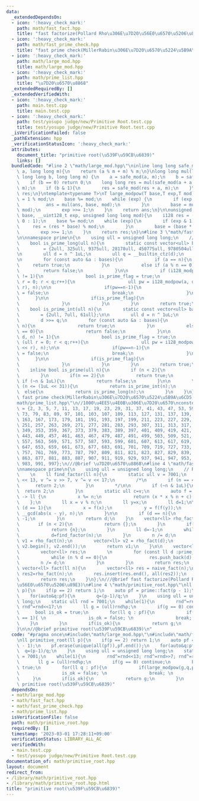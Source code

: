 ```yaml
---
data:
  _extendedDependsOn:
  - icon: ':heavy_check_mark:'
    path: math/fast_fact.hpp
    title: "fast factorize(Pollard Rho\u306E\u7D20\u56E0\u6570\u5206\u89E3)"
  - icon: ':heavy_check_mark:'
    path: math/fast_prime_check.hpp
    title: "fast prime check(MillerRabin\u306E\u7D20\u6570\u5224\u5B9A\u6CD5)"
  - icon: ':heavy_check_mark:'
    path: math/large_mod.hpp
    title: math/large_mod.hpp
  - icon: ':heavy_check_mark:'
    path: math/prime_list.hpp
    title: "\u7D20\u6570\u8868"
  _extendedRequiredBy: []
  _extendedVerifiedWith:
  - icon: ':heavy_check_mark:'
    path: main.test.cpp
    title: main.test.cpp
  - icon: ':heavy_check_mark:'
    path: test/yosupo judge/new/Primitive Root.test.cpp
    title: test/yosupo judge/new/Primitive Root.test.cpp
  _isVerificationFailed: false
  _pathExtension: hpp
  _verificationStatusIcon: ':heavy_check_mark:'
  attributes:
    document_title: "primitive root(\u539F\u59CB\u6839)"
    links: []
  bundledCode: "#line 2 \"math/large_mod.hpp\"\ninline long long safe_mod(long long\
    \ a, long long m){\n    return (a % m + m) % m;\n}\nlong long mul(long long a,\
    \ long long b, long long m) {\n    a = safe_mod(a, m);\n    b = safe_mod(b, m);\n\
    \    if (b == 0) return 0;\n    long long res = mul(safe_mod(a + a, m), b >> 1,\
    \ m);\n    if (b & 1){\n        res = safe_mod(res + a, m);\n    }\n    return\
    \ res;\n}\ntemplate<typename T>\nT large_modpow(T base,T exp,T mod){\n    T ans\
    \ = 1 % mod;\n    base %= mod;\n    while (exp) {\n        if (exp & 1) {\n  \
    \          ans = mul(ans, base, mod);\n        }\n        base = mul(base, base,\
    \ mod);\n        exp >>= 1;\n    }\n    return ans;\n}\n\nunsigned long long i128_modpow(__uint128_t\
    \ base, __uint128_t exp, unsigned long long mod){\n    i128 res = (mod == 1 ?\
    \ 0 : 1);\n    base %= mod;\n    while (exp){\n        if (exp & 1){\n       \
    \     res = (res * base) % mod;\n        }\n        base = (base * base) % mod;\n\
    \        exp >>= 1;\n    }\n    return res;\n}\n#line 3 \"math/fast_prime_check.hpp\"\
    \n\nnamespace prime\n{\n    using ull = unsigned long long;\n    // MillerRabin\n\
    \    bool is_prime_long(ull n){\n        static const vector<ull> bases \n   \
    \         = {2ull, 325ull, 9375ull, 28178ull, 450775ull, 9780504ull, 1795265022ull};\n\
    \n        ull d = n ^ 1uL;\n        ull q = __builtin_ctz(d);\n        d >>= q;\n\
    \n        for (const auto &a : bases){\n            if (a == n){\n           \
    \     return true;\n            }\n            else if (a % n == 0){\n       \
    \         return false;\n            }\n\n            if (i128_modpow(a, d, n)\
    \ != 1){\n                bool is_prime_flag = true;\n                for (ull\
    \ r = 0; r < q;r++){\n                    ull pw = i128_modpow(a, d * (1uL <<\
    \ r), n);\n\n                    if(pw==n-1){\n                        is_prime_flag\
    \ = false;\n                        break;\n                    }\n          \
    \      }\n\n                if(is_prime_flag){\n                    return false;\n\
    \                }\n            }\n        }\n        return true;\n    }\n\n\
    \    bool is_prime_int(ull n){\n        static const vector<ull> bases \n    \
    \        = {2ull, 7ull, 61ull};\n\n        ull d = n ^ 1uL;\n        ull q = __builtin_ctzll(d);\n\
    \        d >>= q;\n        for (const auto &a : bases){\n            if (a ==\
    \ n){\n                return true;\n            }\n            else if (a % n\
    \ == 0){\n                return false;\n            }\n\n            if (i128_modpow(a,\
    \ d, n) != 1){\n                bool is_prime_flag = true;\n                for\
    \ (ull r = 0; r < q;r++){\n                    ull pw = i128_modpow(a, d * (1uL\
    \ << r), n);\n\n                    if(pw==n-1){\n                        is_prime_flag\
    \ = false;\n                        break;\n                    }\n          \
    \      }\n\n                if(is_prime_flag){\n                    return false;\n\
    \                }\n            }\n        }\n        return true;\n    }\n\n\
    \    inline bool is_prime(ull n){\n        if (n < 2){\n            return false;\n\
    \        }\n        if(n == 2){\n            return true;\n        }\n       \
    \ if (~n & 1uL){\n            return false;\n        }\n\n        \n        if\
    \ (n <= (1uL << 31)){\n            return is_prime_int(n);\n        }\n      \
    \  else{\n            return is_prime_long(n);\n        }\n    }\n};\n///@brief\
    \ fast prime check(MillerRabin\u306E\u7D20\u6570\u5224\u5B9A\u6CD5)\n#line 2 \"\
    math/prime_list.hpp\"\n//1000\u4EE5\u4E0B\u306E\u7D20\u6570\nconstexpr int prime_list1000[]\
    \ = {2, 3, 5, 7, 11, 13, 17, 19, 23, 29, 31, 37, 41, 43, 47, 53, 59, 61, 67, 71,\
    \ 73, 79, 83, 89, 97, 101, 103, 107, 109, 113, 127, 131, 137, 139, 149, 151, 157,\
    \ 163, 167, 173, 179, 181, 191, 193, 197, 199, 211, 223, 227, 229, 233, 239, 241,\
    \ 251, 257, 263, 269, 271, 277, 281, 283, 293, 307, 311, 313, 317, 331, 337, 347,\
    \ 349, 353, 359, 367, 373, 379, 383, 389, 397, 401, 409, 419, 421, 431, 433, 439,\
    \ 443, 449, 457, 461, 463, 467, 479, 487, 491, 499, 503, 509, 521, 523, 541, 547,\
    \ 557, 563, 569, 571, 577, 587, 593, 599, 601, 607, 613, 617, 619, 631, 641, 643,\
    \ 647, 653, 659, 661, 673, 677, 683, 691, 701, 709, 719, 727, 733, 739, 743, 751,\
    \ 757, 761, 769, 773, 787, 797, 809, 811, 821, 823, 827, 829, 839, 853, 857, 859,\
    \ 863, 877, 881, 883, 887, 907, 911, 919, 929, 937, 941, 947, 953, 967, 971, 977,\
    \ 983, 991, 997};\n///@brief \u7D20\u6570\u8868\n#line 4 \"math/fast_fact.hpp\"\
    \nnamespace prime\n{\n    using ull = unsigned long long;\n    // Rho factorize\n\
    \    \n    ll find_factor(ll n){\n        static ull v = 7001;\n        v ^= v\
    \ << 13, v ^= v >> 7, v ^= v << 17;\n        /*\n        if (n == 4){\n      \
    \      return 2;\n        }\n        */\n\n        if (~n & 1uL){\n          \
    \  return 2;\n        }\n        static ull c=v;\n        auto f = [&](i128 x)\
    \ -> ll {\n            x %= n;\n            return (x * x % n + c) % n;\n    \
    \    };\n        ll x = v % n;\n        ll y=x;\n        ll d=1;\n\n        while\
    \ (d == 1){\n            x = f(x);\n            y = f(f(y));\n            d =\
    \ __gcd(abs(x - y), n);\n        }\n\n        if (d == n){\n            return\
    \ -1;\n        }\n        return d;\n    }\n    vector<ll> rho_fact(ll&n){\n \
    \       if (n < 2){\n            return {};\n        }\n        if(is_prime(n)){\n\
    \            return {n};\n        }\n        ll d=-1;\n        while (d == -1){\n\
    \            d=find_factor(n);\n        }\n        n /= d;\n        vector<ll>\
    \ v1 = rho_fact(n);\n        vector<ll> v2 = rho_fact(d);\n        v1.insert(v1.end(),\
    \ v2.begin(), v2.end());\n        return v1;\n    }\n\n    vector<ll> naive_fact(ll&n){\n\
    \        vector<ll> res;\n        \n        for (const ll d :prime_list1000){\n\
    \            while (n % d == 0){\n                res.push_back(d);\n        \
    \        n /= d;\n            }\n        }\n        return res;\n    }\n\n   \
    \ vector<ll> fact(ll n){\n        vector<ll> res = naive_fact(n);\n        vector<ll>\
    \ res2=rho_fact(n);\n        res.insert(res.end(), all(res2));\n        sort(all(res));\n\
    \        return res;\n    }\n};\n///@brief fast factorize(Pollard Rho\u306E\u7D20\
    \u56E0\u6570\u5206\u89E3)\n#line 4 \"math/primitive_root.hpp\"\nll primitive_root(ll\
    \ p){\n    if(p == 2) return 1;\n    auto pf = prime::fact(p - 1);\n    pf.erase(unique(all(pf)),pf.end());\n\
    \    for(auto&q:pf){\n        q=(p-1)/q;\n    }\n    using ull = unsigned long\
    \ long;\n    static ull rnd = 7001;\n    while(1){\n        rnd^=rnd<<13; rnd^=rnd>>7;\
    \ rnd^=rnd<<17;\n        ll g = (ull)rnd%p;\n        if(g == 0) continue;\n  \
    \      bool is_ok = true;\n        for(ll q : pf){\n            if(large_modpow(g,q,p)\
    \ == 1){ \n                is_ok = false; \n                break; \n        \
    \    }\n        }\n        if(is_ok){\n            return g;\n        }\n    }\n\
    }\n\n//@brief primitive root(\u539F\u59CB\u6839)\n"
  code: "#pragma once\n#include\"math/large_mod.hpp\"\n#include\"math/fast_fact.hpp\"\
    \nll primitive_root(ll p){\n    if(p == 2) return 1;\n    auto pf = prime::fact(p\
    \ - 1);\n    pf.erase(unique(all(pf)),pf.end());\n    for(auto&q:pf){\n      \
    \  q=(p-1)/q;\n    }\n    using ull = unsigned long long;\n    static ull rnd\
    \ = 7001;\n    while(1){\n        rnd^=rnd<<13; rnd^=rnd>>7; rnd^=rnd<<17;\n \
    \       ll g = (ull)rnd%p;\n        if(g == 0) continue;\n        bool is_ok =\
    \ true;\n        for(ll q : pf){\n            if(large_modpow(g,q,p) == 1){ \n\
    \                is_ok = false; \n                break; \n            }\n   \
    \     }\n        if(is_ok){\n            return g;\n        }\n    }\n}\n\n//@brief\
    \ primitive root(\u539F\u59CB\u6839)"
  dependsOn:
  - math/large_mod.hpp
  - math/fast_fact.hpp
  - math/fast_prime_check.hpp
  - math/prime_list.hpp
  isVerificationFile: false
  path: math/primitive_root.hpp
  requiredBy: []
  timestamp: '2023-03-01 17:28:11+09:00'
  verificationStatus: LIBRARY_ALL_AC
  verifiedWith:
  - main.test.cpp
  - test/yosupo judge/new/Primitive Root.test.cpp
documentation_of: math/primitive_root.hpp
layout: document
redirect_from:
- /library/math/primitive_root.hpp
- /library/math/primitive_root.hpp.html
title: "primitive root(\u539F\u59CB\u6839)"
---
```

